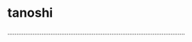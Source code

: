 # tanoshi
...................................................................................................